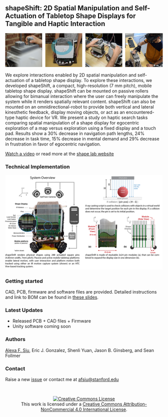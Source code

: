 ## shapeShift: 2D Spatial Manipulation and Self-Actuation of Tabletop Shape Displays for Tangible and Haptic Interaction 

![Teaser](/Images/teaserFig.png)

We explore interactions enabled by 2D spatial manipulation and self-actuation of a tabletop shape display. To explore these interactions, we developed shapeShift, a compact, high-resolution (7 mm pitch), mobile tabletop shape display. shapeShift can be mounted on passive rollers allowing for bimanual interaction where the user can freely manipulate the system while it renders spatially relevant content. shapeShift can also be mounted on an omnidirectional-robot to provide both vertical and lateral kinesthetic feedback, display moving objects, or act as an encountered-type haptic device for VR. We present a study on haptic search tasks comparing spatial manipulation of a shape display for egocentric exploration of a map versus exploration using a fixed display and a touch pad. Results show a 30% decrease in navigation path lengths, 24% decrease in task time, 15% decrease in mental demand and 29% decrease in frustration in favor of egocentric navigation. 

[Watch a video](https://www.youtube.com/embed/Z6LSsJoDdtY/0.jpg) or read more at the [shape lab website](http://shape.stanford.edu/research/shapeShift/)

### Technical Implementation
<p align="center">
	<img src="Images/technicalImplementation-01.png" alt="exploded" width="800">
</p>

### Getting started
CAD, PCB, firmware and software files are provided. Detailed instructions and link to BOM can be found in [these slides](https://docs.google.com/presentation/d/1R9Z0mCOPYOkJPzbJNwtG9fEYhSLC97248hX_nJxPLbI/edit?usp=sharing).

### Latest Updates
- Released PCB + CAD files + Firmware
- Unity software coming soon

### Authors
[Alexa F. Siu](http://alexasiu.com), Eric J. Gonzalez, Shenli Yuan, Jason B. Ginsberg, and Sean Follmer

### Contact
Raise a new [issue](https://github.com/ShapeLab/shapeShift/issues) or contact me at afsiu@stanford.edu

<br>


<p align="center">
	<a rel="license" href="http://creativecommons.org/licenses/by-nc/4.0/"><img alt="Creative Commons License" style="border-width:0" src="https://i.creativecommons.org/l/by-nc/4.0/88x31.png" /></a><br />This work is licensed under a <a rel="license" href="http://creativecommons.org/licenses/by-nc/4.0/">Creative Commons Attribution-NonCommercial 4.0 International License</a>.
</p>
